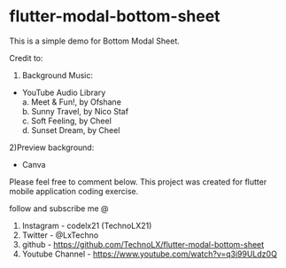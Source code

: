 # flutter-modal-bottom-sheet

This is a simple demo for Bottom Modal Sheet.<br/>

Credit to: <br/>

1) Background Music:<br/>

 - YouTube Audio Library <br/>
a. Meet & Fun!, by Ofshane <br/>
b. Sunny Travel, by Nico Staf <br/>
c. Soft Feeling, by Cheel <br/>
d. Sunset Dream, by Cheel<br/>

2)Preview background:<br/>
  - Canva <br/>

Please feel free to comment below. This  project was created for flutter mobile application coding exercise. <br/>

follow and subscribe me @ <br/>
   1. Instagram - codelx21 (TechnoLX21) <br/>
   2. Twitter - @LxTechno <br/>
   3. github - https://github.com/TechnoLX/flutter-modal-bottom-sheet<br/>
   4. Youtube Channel - https://www.youtube.com/watch?v=q3i99ULdz0Q <br/>
